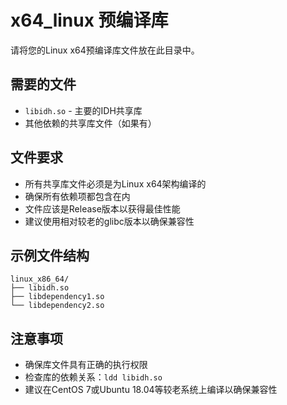 # x64_linux 预编译库

请将您的Linux x64预编译库文件放在此目录中。

## 需要的文件

- `libidh.so` - 主要的IDH共享库
- 其他依赖的共享库文件（如果有）

## 文件要求

- 所有共享库文件必须是为Linux x64架构编译的
- 确保所有依赖项都包含在内
- 文件应该是Release版本以获得最佳性能
- 建议使用相对较老的glibc版本以确保兼容性

## 示例文件结构

```
linux_x86_64/
├── libidh.so
├── libdependency1.so
└── libdependency2.so
```

## 注意事项

- 确保库文件具有正确的执行权限
- 检查库的依赖关系：`ldd libidh.so`
- 建议在CentOS 7或Ubuntu 18.04等较老系统上编译以确保兼容性
